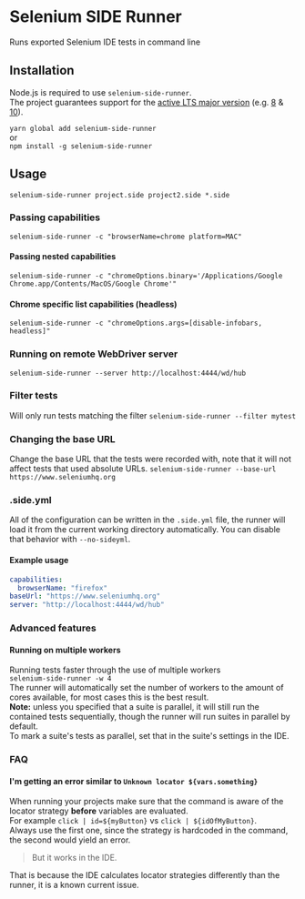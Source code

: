 # Selenium SIDE Runner
Runs exported Selenium IDE tests in command line

## Installation
Node.js is required to use `selenium-side-runner`.  
The project guarantees support for the [active LTS major version](https://github.com/nodejs/Release) (e.g. [8](https://nodejs.org/en/download/) & [10](https://nodejs.org/en/download/current/)).  

```yarn global add selenium-side-runner```  
or  
```npm install -g selenium-side-runner```  

## Usage
```selenium-side-runner project.side project2.side *.side```

### Passing capabilities
```selenium-side-runner -c "browserName=chrome platform=MAC"```

#### Passing nested capabilities
```selenium-side-runner -c "chromeOptions.binary='/Applications/Google Chrome.app/Contents/MacOS/Google Chrome'"```

#### Chrome specific list capabilities (headless)
```selenium-side-runner -c "chromeOptions.args=[disable-infobars, headless]"```

### Running on remote WebDriver server
```selenium-side-runner --server http://localhost:4444/wd/hub```

### Filter tests
Will only run tests matching the filter
```selenium-side-runner --filter mytest```

### Changing the base URL
Change the base URL that the tests were recorded with, note that it will not affect tests that used absolute URLs.
```selenium-side-runner --base-url https://www.seleniumhq.org```

### .side.yml
All of the configuration can be written in the `.side.yml` file, the runner will load it from the current working directory automatically.
You can disable that behavior with `--no-sideyml`.  

#### Example usage
```yaml
capabilities:
  browserName: "firefox"
baseUrl: "https://www.seleniumhq.org"
server: "http://localhost:4444/wd/hub"
```

### Advanced features

#### Running on multiple workers
Running tests faster through the use of multiple workers  
```selenium-side-runner -w 4```  
The runner will automatically set the number of workers to the amount of cores available, for most cases this is the best result.  
**Note:** unless you specified that a suite is parallel, it will still run the contained tests sequentially, though the runner will run suites in parallel by default.  
To mark a suite's tests as parallel, set that in the suite's settings in the IDE.

### FAQ

#### I'm getting an error similar to `Unknown locator ${vars.something}`
When running your projects make sure that the command is aware of the locator strategy **before** variables are evaluated.  
For example `click | id=${myButton}` vs `click | ${idOfMyButton}`.  
Always use the first one, since the strategy is hardcoded in the command, the second would yield an error.  

>But it works in the IDE.  

That is because the IDE calculates locator strategies differently than the runner, it is a known current issue.
